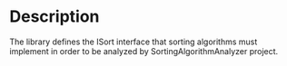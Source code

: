 # Description
The library defines the ISort interface that sorting algorithms must implement in order to be analyzed by SortingAlgorithmAnalyzer project.